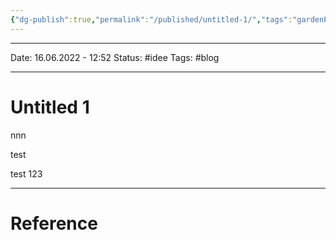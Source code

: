 ```yaml
---
{"dg-publish":true,"permalink":"/published/untitled-1/","tags":"gardenEntry","dgHomeLink":true,"dgPassFrontmatter":false}
---
```



--- 
Date: 16.06.2022 - 12:52
Status: #idee 
Tags: #blog

---
# Untitled 1

nnn 

test

test 123

---
# Reference
